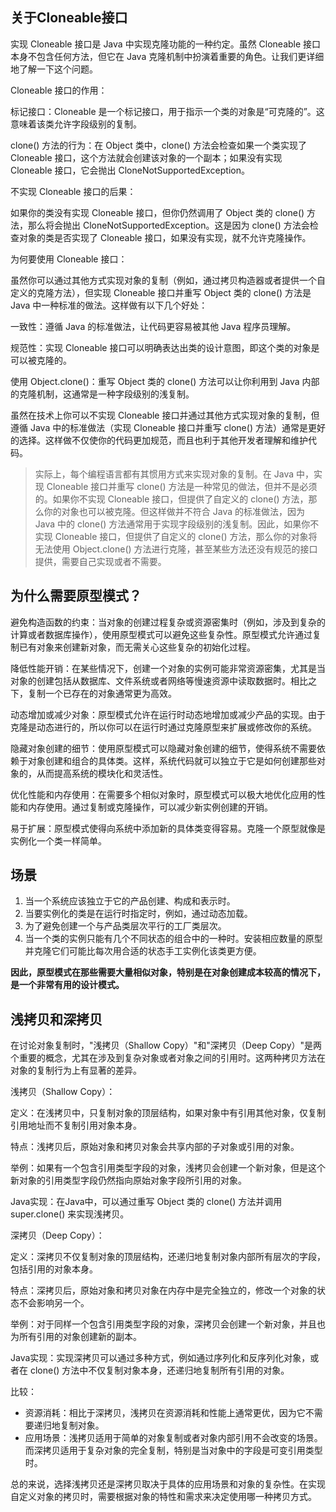 ## 关于Cloneable接口

实现 Cloneable 接口是 Java 中实现克隆功能的一种约定。虽然 Cloneable 接口本身不包含任何方法，但它在 Java
克隆机制中扮演着重要的角色。让我们更详细地了解一下这个问题。

Cloneable 接口的作用：

标记接口：Cloneable 是一个标记接口，用于指示一个类的对象是“可克隆的”。这意味着该类允许字段级别的复制。

clone() 方法的行为：在 Object 类中，clone() 方法会检查如果一个类实现了 Cloneable 接口，这个方法就会创建该对象的一个副本；如果没有实现
Cloneable 接口，它会抛出 CloneNotSupportedException。

不实现 Cloneable 接口的后果：

如果你的类没有实现 Cloneable 接口，但你仍然调用了 Object 类的 clone() 方法，那么将会抛出 CloneNotSupportedException。这是因为
clone() 方法会检查对象的类是否实现了 Cloneable 接口，如果没有实现，就不允许克隆操作。

为何要使用 Cloneable 接口：

虽然你可以通过其他方式实现对象的复制（例如，通过拷贝构造器或者提供一个自定义的克隆方法），但实现 Cloneable 接口并重写 Object
类的 clone() 方法是 Java 中一种标准的做法。这样做有以下几个好处：

一致性：遵循 Java 的标准做法，让代码更容易被其他 Java 程序员理解。

规范性：实现 Cloneable 接口可以明确表达出类的设计意图，即这个类的对象是可以被克隆的。

使用 Object.clone()：重写 Object 类的 clone() 方法可以让你利用到 Java 内部的克隆机制，这通常是一种字段级别的浅复制。

虽然在技术上你可以不实现 Cloneable 接口并通过其他方式实现对象的复制，但遵循 Java 中的标准做法（实现 Cloneable 接口并重写
clone() 方法）通常是更好的选择。这样做不仅使你的代码更加规范，而且也利于其他开发者理解和维护代码。

> 实际上，每个编程语言都有其惯用方式来实现对象的复制。在 Java 中，实现 Cloneable 接口并重写 clone()
> 方法是一种常见的做法，但并不是必须的。如果你不实现 Cloneable 接口，但提供了自定义的 clone() 方法，那么你的对象也可以被克隆。但这样做并不符合
> Java 的标准做法，因为 Java 中的 clone() 方法通常用于实现字段级别的浅复制。因此，如果你不实现 Cloneable 接口，但提供了自定义的
> clone() 方法，那么你的对象将无法使用 Object.clone() 方法进行克隆，甚至某些方法还没有规范的接口提供，需要自己实现或者不需要。

## 为什么需要原型模式？
避免构造函数的约束：当对象的创建过程复杂或资源密集时（例如，涉及到复杂的计算或者数据库操作），使用原型模式可以避免这些复杂性。原型模式允许通过复制已有对象来创建新对象，而无需关心这些复杂的初始化过程。

降低性能开销：在某些情况下，创建一个对象的实例可能非常资源密集，尤其是当对象的创建包括从数据库、文件系统或者网络等慢速资源中读取数据时。相比之下，复制一个已存在的对象通常更为高效。

动态增加或减少对象：原型模式允许在运行时动态地增加或减少产品的实现。由于克隆是动态进行的，所以你可以在运行时通过克隆原型来扩展或修改你的系统。

隐藏对象创建的细节：使用原型模式可以隐藏对象创建的细节，使得系统不需要依赖于对象创建和组合的具体类。这样，系统代码就可以独立于它是如何创建那些对象的，从而提高系统的模块化和灵活性。

优化性能和内存使用：在需要多个相似对象时，原型模式可以极大地优化应用的性能和内存使用。通过复制或克隆操作，可以减少新实例创建的开销。

易于扩展：原型模式使得向系统中添加新的具体类变得容易。克隆一个原型就像是实例化一个类一样简单。

## 场景

1. 当一个系统应该独立于它的产品创建、构成和表示时。 
2. 当要实例化的类是在运行时指定时，例如，通过动态加载。 
3. 为了避免创建一个与产品类层次平行的工厂类层次。 
4. 当一个类的实例只能有几个不同状态的组合中的一种时。安装相应数量的原型并克隆它们可能比每次用合适的状态手工实例化该类更方便。

**因此，原型模式在那些需要大量相似对象，特别是在对象创建成本较高的情况下，是一个非常有用的设计模式。**

## 浅拷贝和深拷贝
在讨论对象复制时，"浅拷贝（Shallow Copy）"和"深拷贝（Deep Copy）"是两个重要的概念，尤其在涉及到复杂对象或者对象之间的引用时。这两种拷贝方法在对象的复制行为上有显著的差异。

浅拷贝（Shallow Copy）：

定义：在浅拷贝中，只复制对象的顶层结构，如果对象中有引用其他对象，仅复制引用地址而不复制引用对象本身。

特点：浅拷贝后，原始对象和拷贝对象会共享内部的子对象或引用的对象。

举例：如果有一个包含引用类型字段的对象，浅拷贝会创建一个新对象，但是这个新对象的引用类型字段仍然指向原始对象字段所引用的对象。

Java实现：在Java中，可以通过重写 Object 类的 clone() 方法并调用 super.clone() 来实现浅拷贝。

深拷贝（Deep Copy）：

定义：深拷贝不仅复制对象的顶层结构，还递归地复制对象内部所有层次的字段，包括引用的对象本身。

特点：深拷贝后，原始对象和拷贝对象在内存中是完全独立的，修改一个对象的状态不会影响另一个。

举例：对于同样一个包含引用类型字段的对象，深拷贝会创建一个新对象，并且也为所有引用的对象创建新的副本。

Java实现：实现深拷贝可以通过多种方式，例如通过序列化和反序列化对象，或者在 clone() 方法中不仅复制对象本身，还递归地复制所有引用的对象。

比较：

- 资源消耗：相比于深拷贝，浅拷贝在资源消耗和性能上通常更优，因为它不需要递归地复制对象。
- 应用场景：浅拷贝适用于简单的对象复制或者对象内部引用不会改变的场景。而深拷贝适用于复杂对象的完全复制，特别是当对象中的字段是可变引用类型时。 

总的来说，选择浅拷贝还是深拷贝取决于具体的应用场景和对象的复杂性。在实现自定义对象的拷贝时，需要根据对象的特性和需求来决定使用哪一种拷贝方式。
